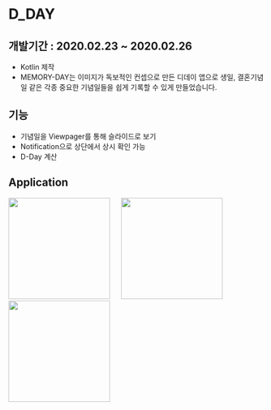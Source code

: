 # D_DAY
## 개발기간 : 2020.02.23 ~ 2020.02.26
- Kotlin 제작
- MEMORY-DAY는 이미지가 독보적인 컨셉으로 만든 디데이 앱으로 생일, 결혼기념일 같은 각종 중요한 기념일들을 쉽게 기록할 수 있게 만들었습니다.

## 기능
- 기념일을 Viewpager를 통해 슬라이드로 보기 
- Notification으로 상단에서 상시 확인 가능
- D-Day 계산

## Application
<div>
<img width="200" src="https://user-images.githubusercontent.com/45057493/102852714-33b64880-4462-11eb-8ded-d45587b2cb14.jpg">
&emsp;
<img width="200" src="https://user-images.githubusercontent.com/45057493/102852712-331db200-4462-11eb-8218-bd55b69e15bb.jpg">
&emsp;
<img width="200" src="https://user-images.githubusercontent.com/45057493/102852711-32851b80-4462-11eb-8a7c-cc3c82213614.jpg">
</div>
